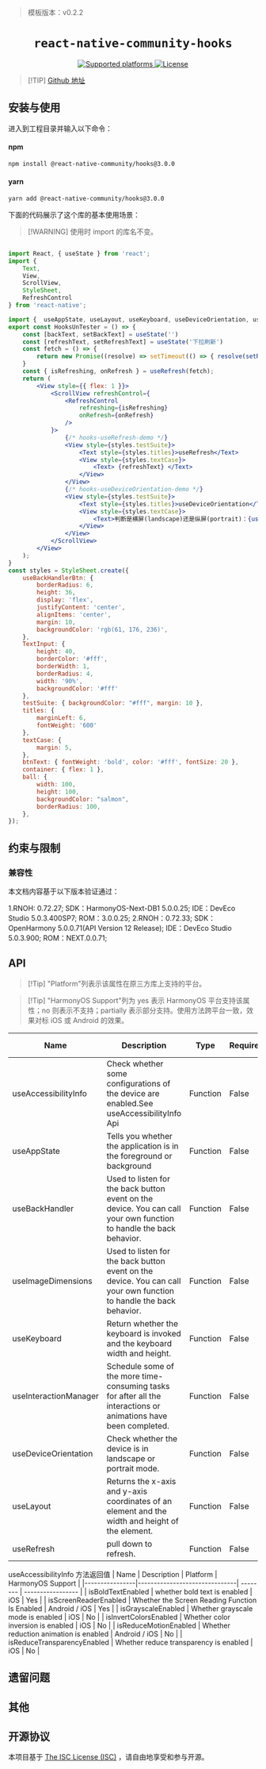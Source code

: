 > 模板版本：v0.2.2

<p align="center">
  <h1 align="center"> <code>react-native-community-hooks</code> </h1>
</p>
<p align="center">
    <a href="https://github.com/react-native-community/hooks">
        <img src="https://img.shields.io/badge/platforms-android%20|%20ios%20|%20harmony%20-lightgrey.svg" alt="Supported platforms" />
    </a>
    <a href="https://github.com/react-native-community/hooks/blob/main/LICENSE">
        <img src="https://img.shields.io/badge/license-ISC-green.svg" alt="License" />
    </a>
</p>

> [!TIP] [Github 地址](https://github.com/react-native-community/hooks)

## 安装与使用

进入到工程目录并输入以下命令：

<!-- tabs:start -->

####  npm

```bash
npm install @react-native-community/hooks@3.0.0
```

#### yarn

```bash
yarn add @react-native-community/hooks@3.0.0
```

<!-- tabs:end -->

下面的代码展示了这个库的基本使用场景：

>[!WARNING] 使用时 import 的库名不变。

```jsx

import React, { useState } from 'react';
import {
    Text,
    View,
    ScrollView,
    StyleSheet,
    RefreshControl
} from 'react-native';

import {  useAppState, useLayout, useKeyboard, useDeviceOrientation, useRefresh, useInteractionManager } from '@react-native-community/hooks'
export const HooksUnTester = () => {
    const [backText, setBackText] = useState('')
    const [refreshText, setRefreshText] = useState('下拉刷新')
    const fetch = () => {
        return new Promise((resolve) => setTimeout(() => { resolve(setRefreshText('刷新成功')) }, 500))
    }
    const { isRefreshing, onRefresh } = useRefresh(fetch);
    return (
        <View style={{ flex: 1 }}>
            <ScrollView refreshControl={
                <RefreshControl
                    refreshing={isRefreshing}
                    onRefresh={onRefresh}
                />
            }>
                {/* hooks-useRefresh-demo */}
                <View style={styles.testSuite}>
                    <Text style={styles.titles}>useRefresh</Text>
                    <View style={styles.textCase}>
                        <Text> {refreshText} </Text>
                    </View>
                </View>
                {/* hooks-useDeviceOrientation-demo */}
                <View style={styles.testSuite}>
                    <Text style={styles.titles}>useDeviceOrientation</Text>
                    <View style={styles.textCase}>
                        <Text>判断是横屏(landscape)还是纵屏(portrait)：{useDeviceOrientation()} </Text>
                    </View>
                </View>
            </ScrollView>
        </View>
    );
}
const styles = StyleSheet.create({
    useBackHandlerBtn: {
        borderRadius: 6,
        height: 36,
        display: 'flex',
        justifyContent: 'center',
        alignItems: 'center',
        margin: 10,
        backgroundColor: 'rgb(61, 176, 236)',
    },
    TextInput: {
        height: 40,
        borderColor: '#fff',
        borderWidth: 1,
        borderRadius: 4,
        width: '90%',
        backgroundColor: '#fff'
    },
    testSuite: { backgroundColor: "#fff", margin: 10 },
    titles: {
        marginLeft: 6,
        fontWeight: '600'
    },
    textCase: {
        margin: 5,
    },
    btnText: { fontWeight: 'bold', color: '#fff', fontSize: 20 },
    container: { flex: 1 },
    ball: {
        width: 100,
        height: 100,
        backgroundColor: "salmon",
        borderRadius: 100,
    },
});


```

## 约束与限制

### 兼容性

本文档内容基于以下版本验证通过：

1.RNOH: 0.72.27; SDK：HarmonyOS-Next-DB1 5.0.0.25; IDE：DevEco Studio 5.0.3.400SP7; ROM：3.0.0.25;
2.RNOH：0.72.33; SDK：OpenHarmony 5.0.0.71(API Version 12 Release); IDE：DevEco Studio 5.0.3.900; ROM：NEXT.0.0.71;

## API

> [!Tip] "Platform"列表示该属性在原三方库上支持的平台。

> [!Tip] "HarmonyOS Support"列为 yes 表示 HarmonyOS 平台支持该属性；no 则表示不支持；partially 表示部分支持。使用方法跨平台一致，效果对标 iOS 或 Android 的效果。


| Name           | Description                   | Type | Required | Platform    | HarmonyOS Support |
|----------------|-------------------------------| -- | -------- | ----------- | ----------------- |
| useAccessibilityInfo    | Check whether some configurations of the device are enabled.See useAccessibilityInfo Api | Function | False       | Android / iOS | Yes           |
| useAppState    | Tells you whether the application is in the foreground or background | Function | False       | Android / iOS | Yes           |
| useBackHandler  | Used to listen for the back button event on the device. You can call your own function to handle the back behavior. | Function | False       | Android / iOS | Yes               |
| useImageDimensions  | Used to listen for the back button event on the device. You can call your own function to handle the back behavior. | Function | False       | Android / iOS | Yes     |
| useKeyboard  | Return whether the keyboard is invoked and the keyboard width and height. | Function | False       | Android / iOS | Yes       |
| useInteractionManager  | Schedule some of the more time-consuming tasks for after all the interactions or animations have been completed. | Function | False       | Android / iOS | Yes       |
| useDeviceOrientation  | Check whether the device is in landscape or portrait mode. | Function | False       | Android / iOS | Yes       |
| useLayout  | Returns the x-axis and y-axis coordinates of an element and the width and height of the element. | Function | False       | Android / iOS | Yes       |
| useRefresh  | pull down to refresh. | Function | False       | Android / iOS | Yes       |

useAccessibilityInfo 方法返回值
| Name           | Description                   | Platform    | HarmonyOS Support |
|----------------|-------------------------------| -------- | ----------------- |
| isBoldTextEnabled  | whether bold text is enabled | iOS | Yes        |
| isScreenReaderEnabled    | Whether the Screen Reading Function Is Enabled | Android / iOS | Yes   |
| isGrayscaleEnabled  | Whether grayscale mode is enabled | iOS | No        |
| isInvertColorsEnabled  | Whether color inversion is enabled | iOS | No        |
| isReduceMotionEnabled  | Whether reduction animation is enabled | Android / iOS | No        |
| isReduceTransparencyEnabled  | Whether reduce transparency is enabled | iOS | No        |

## 遗留问题

## 其他

## 开源协议

本项目基于 [The ISC License (ISC)](https://github.com/react-native-community/hooks/blob/main/LICENSE) ，请自由地享受和参与开源。
